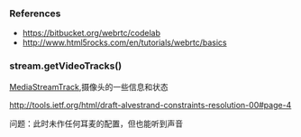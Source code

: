 ### References
* https://bitbucket.org/webrtc/codelab
* http://www.html5rocks.com/en/tutorials/webrtc/basics

### stream.getVideoTracks()
[MediaStreamTrack](https://developer.mozilla.org/en-US/docs/Web/API/MediaStreamTrack),摄像头的一些信息和状态

http://tools.ietf.org/html/draft-alvestrand-constraints-resolution-00#page-4

问题：此时未作任何耳麦的配置，但也能听到声音
